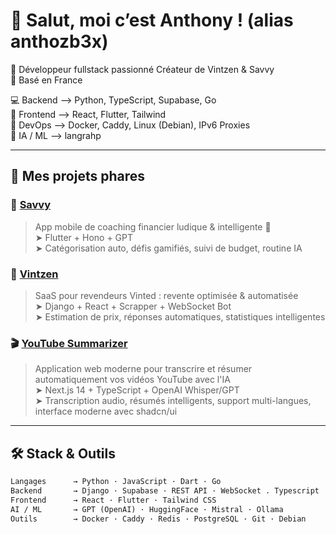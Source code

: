 # 👋 Salut, moi c’est Anthony ! (alias anthozb3x)

🎯 Développeur fullstack passionné Créateur de Vintzen & Savvy  
📍 Basé en France

💻 Backend ⟶ Python, TypeScript, Supabase, Go  
🎨 Frontend ⟶ React, Flutter, Tailwind  
🔧 DevOps ⟶ Docker, Caddy, Linux (Debian), IPv6 Proxies  
🧠 IA / ML ⟶ langrahp

---

## 🚀 Mes projets phares

### 🧠 [Savvy]()
> App mobile de coaching financier ludique & intelligente 💸  
> ➤ Flutter + Hono + GPT  
> ➤ Catégorisation auto, défis gamifiés, suivi de budget, routine IA

### 🤖 [Vintzen](https://vintzen.fr)
> SaaS pour revendeurs Vinted : revente optimisée & automatisée  
> ➤ Django + React + Scrapper + WebSocket Bot  
> ➤ Estimation de prix, réponses automatiques, statistiques intelligentes
>
### 🎬 [YouTube Summarizer]()
> Application web moderne pour transcrire et résumer automatiquement vos vidéos YouTube avec l'IA       
> ➤ Next.js 14 + TypeScript + OpenAI Whisper/GPT  
> ➤ Transcription audio, résumés intelligents, support multi-langues, interface moderne avec shadcn/ui
---

## 🛠️ Stack & Outils

```txt
Langages      → Python · JavaScript · Dart · Go  
Backend       → Django · Supabase · REST API · WebSocket . Typescript
Frontend      → React · Flutter · Tailwind CSS  
AI / ML       → GPT (OpenAI) · HuggingFace · Mistral · Ollama  
Outils        → Docker · Caddy · Redis · PostgreSQL · Git · Debian  

